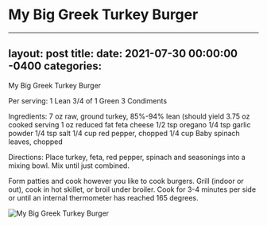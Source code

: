 # My Big Greek Turkey Burger
---
layout: post
title: 
date:   2021-07-30 00:00:00 -0400
categories: 
---
My Big Greek Turkey Burger

Per serving:
1 Lean
3/4 of 1 Green
3 Condiments

Ingredients:
7 oz raw, ground turkey, 85%-94% lean (should yield 3.75 oz cooked serving
1 oz reduced fat feta cheese
1/2 tsp oregano
1/4 tsp garlic powder
1/4 tsp salt
1/4 cup red pepper, chopped
1/4 cup Baby spinach leaves, chopped

Directions:
Place turkey, feta, red pepper, spinach and seasonings into a mixing bowl. Mix until just combined.

Form patties and cook however you like to cook burgers. Grill (indoor or out), cook in hot skillet, or broil under broiler. Cook for 3-4 minutes per side or until an internal thermometer has reached 165 degrees.

![My Big Greek Turkey Burger](/images/My%20Big%20Greek%20Turkey%20Burger.png)

